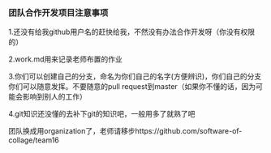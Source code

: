 ### 团队合作开发项目注意事项

1.还没有给我github用户名的赶快给我，不然没有办法合作开发呀（你没有权限的）

2.work.md用来记录老师布置的作业

3.你们可以创建自己的分支，命名为你们自己的名字(方便辨识)，你们自己的分支你们可以随意发挥。不要随意的pull request到master（如果你不懂的话，因为可能会影响到别人的工作）

4.git知识还没懂的去补下git的知识吧，一般用多了就熟了吧

团队换成用organization了，老师请移步https://github.com/software-of-collage/team16
